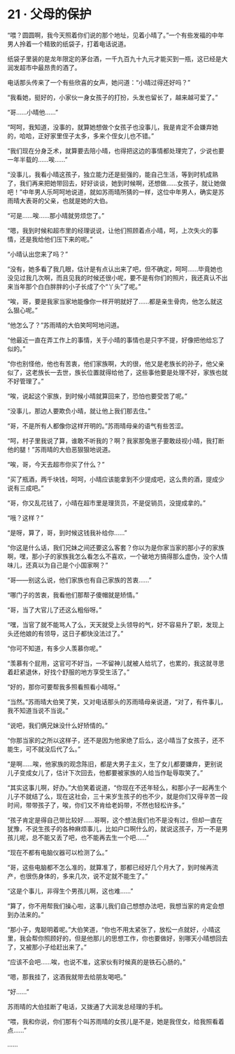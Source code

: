 # 21 · 父母的保护

“喂？圆圆啊，我今天照着你们说的那个地址，见着小晴了。”一个有些发福的中年男人拎着一个精致的纸袋子，打着电话说道。

纸袋子里装的是龙年限定的茅台酒，一千九百九十九元才能买到一瓶，这已经是大润发超市中最昂贵的酒了。

电话那头传来了一个有些欣喜的女声，她问道：“小晴过得还好吗？”

“我看她，挺好的，小家伙一身女孩子的打扮，头发也留长了，越来越可爱了。”

“哥……小晴他……”

“呵呵，我知道，没事的，就算她想做个女孩子也没事儿，我是肯定不会嫌弃她的，哈哈，正好家里侄子太多，多来个侄女儿也不错。”

“我们现在分身乏术，就算要去陪小晴，也得把这边的事情都处理完了，少说也要一年半载的……唉……”

“没事儿，我看小晴这孩子，独立能力还是挺强的，能自己生活，等到时机成熟了，我们再来把她带回去，好好谈谈，她到时候啊，还想做……女孩子，就让她做吧！”中年男人乐呵呵地说道，就如苏雨晴所猜的一样，这位中年男人，确实是苏雨晴大表哥的父亲，也就是她的大伯。

“可是……唉……那小晴就劳烦您了。”

“嗯，我到时候和超市里的经理说说，让他们照顾着点小晴，呵，上次失火的事情，还是我给他们压下来的呢。”

“小晴认出您来了吗？”

“没有，她多看了我几眼，估计是有点认出来了吧，但不确定，呵呵……毕竟她也没见过我几次啊，而且见我的时候还很小呢，要不是有你们的照片，我还真认不出来当年那个白白胖胖的小子长成了个“丫头”了呢。”

“唉，哥，要是我家当家地能像你一样开明就好了……都是亲生骨肉，他怎么就这么狠心呢。”

“他怎么了？”苏雨晴的大伯笑呵呵地问道。

“他最近一直在弄工作上的事情，关于小晴的事情也是只字不提，好像把他给忘了似的。”

“你也别怪他，他也有苦衷，他们家族啊，大的很，他又是老族长的孙子，他父亲似了，这老族长一去世，族长位置就得给他了，这些事他要是处理不好，家族也就不好管理了。”

“唉，说起这个家族，到时候小晴就算回来了，恐怕也要受苦了呢。”

“没事儿，那边人要欺负小晴，就让他上我们那去住。”

“哥，不是所有人都像你这样开明的。”苏雨晴母亲的语气有些苦涩。

“呵，村子里我说了算，谁敢不听我的？啊？我家那兔崽子要敢歧视小晴，我打断他的腿！”苏雨晴的大伯恶狠狠地说道。

“唉，哥，今天去超市你买了什么？”

“买了瓶酒，两千块钱，呵呵，小晴应该能拿到不少提成吧，这么贵的酒，提成少说有三成吧。”

“哥，你又乱花钱了，小晴在超市里是理货员，不是促销员，没提成拿的。”

“哦？这样？”

“是呀，算了，哥，到时候这钱我补给你……”

“你这是什么话，我们兄妹之间还要这么客套？你以为是你家当家的那小子的家族啊，嘿，那小子的家族我怎么看怎么不喜欢，一个破地方搞得那么虚伪，没个人情味儿，还真以为自己是个小国家啊？”

“哥——别这么说，他们家族也有自己家族的苦衷……”

“哪门子的苦衷，我看他们那帮子傻帽就是矫情。”

“哥，当了大官儿了还这么粗俗呀。”

“嘿，当官了就不能骂人了么，天天就受上头领导的气，好不容易升了职，发现上头还他娘的有领导，这日子都快没法过了。”

“你可不知道，有多少人羡慕你呢。”

“羡慕有个屁用，这官可不好当，一不留神儿就被人给坑了，也累的，我这就寻思着赶紧退休，好找个舒服的地方享受生活了。”

“好的，那你可要帮我多照看照看小晴呀。”

“当然。”苏雨晴大伯笑了笑，又对电话那头的苏雨晴母亲说道，“对了，有件事儿，我不知道当说不当说。”

“说吧，我们俩兄妹没什么好矫情的。”

“你那当家的之所以这样子，还不是因为他家绝了后么，这小晴当了女孩子，还不能生，可不就没后代了么。”

“是啊……唉，他家族的观念陈旧，都是大男子主义，生了女儿都要嫌弃，更别说儿子变成女儿了，估计下次回去，他都要被家族的人给当作耻辱取笑了。”

“其实这事儿啊，好办。”大伯笑着说道，“你现在不还年轻么，和那小子一起再生个儿子不就结了么，现在这社会，三十来岁生孩子的也不少，就是你们又得辛苦一段时间，带带孩子了，唉，你们又不肯给老妈带，不然也轻松许多。”

“孩子肯定是得自己带比较好……哥啊，这个想法我们也不是没有过，但却一直在犹豫，不说生孩子的各种麻烦事儿，比如户口啊什么的，就说这孩子，万一不是男孩儿呢，总不能又丢了吧，也不能再去生一个吧……”

“现在不都有电脑仪器可以检测了么。”

“哥，这些电脑都不怎么准的，就算准了，那都已经好几个月大了，到时候再流产，也很伤身体的，多来几次，说不定就不能生了。”

“这是个事儿，非得生个男孩儿啊，这也难……”

“算了，你不用帮我们操心啦，这事儿我们自己想想办法吧，我想当家的肯定会想到办法来的。”

“那小子，鬼聪明着呢。”大伯笑道，“你也不用太紧张了，放松一点就好，小晴这里，我会帮你照顾好的，但是他那儿的思想工作，你也要做好，别哪天小晴想回去了，又被那小子给赶出来了。”

“应该不会吧……唉，也说不准，这家伙有时候真的是铁石心肠的。”

“嗯，那我挂了，这酒我就带去给朋友喝吧。”

“好……”

苏雨晴的大伯挂断了电话，又拨通了大润发总经理的手机。

“喂，我和你说，你们那有个叫苏雨晴的女孩儿是不是，她是我侄女，给我照看着点……”

……

